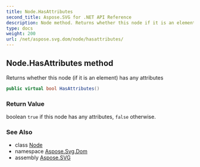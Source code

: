 ```yaml
---
title: Node.HasAttributes
second_title: Aspose.SVG for .NET API Reference
description: Node method. Returns whether this node if it is an element has any attributes
type: docs
weight: 200
url: /net/aspose.svg.dom/node/hasattributes/
---
```

## Node.HasAttributes method

Returns whether this node (if it is an element) has any attributes

```csharp
public virtual bool HasAttributes()
```

### Return Value

boolean `true` if this node has any attributes, `false` otherwise.

### See Also

* class [Node](../)
* namespace [Aspose.Svg.Dom](../../node/)
* assembly [Aspose.SVG](../../../)
